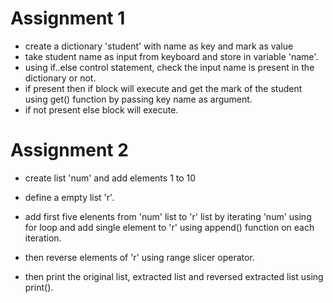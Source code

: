 # Assignment 1
- create a dictionary 'student' with name as key and mark as value
- take student name as input from keyboard and store in variable 'name'.
- using if..else control statement, check the input name is present in the dictionary or not.
- if present then if block will execute and get the mark of the student using get() function by passing key name as argument.
- if not present else block will execute.


# Assignment 2
- create list 'num' and add elements 1 to 10
- define a empty list 'r'.
- add first five elenents from 'num' list to 'r' list by iterating 'num' using for loop and add single element to 'r' using append() function on each iteration.

- then reverse elements of 'r' using range slicer operator.
- then print the original list, extracted list and reversed extracted list using print().
